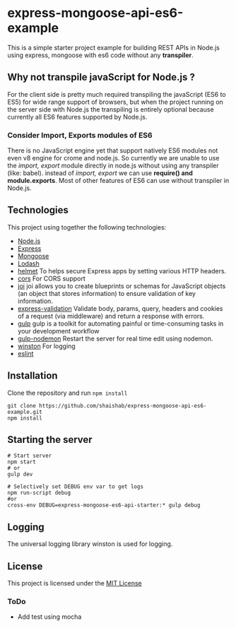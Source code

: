 # express-mongoose-api-es6-example
This is a simple starter project example for building REST APIs in Node.js using express, mongoose with es6 code without any **transpiler**.

## Why not transpile javaScript for Node.js ?
For the client side is pretty much required transpiling the javaScript (ES6 to ES5) for wide range support of browsers, but when the project running on the server side with Node.js the transpiling is entirely optional because currently all ES6 features supported by Node.js.

### Consider Import, Exports modules of ES6

There is no JavaScript engine yet that support natively ES6 modules not even v8 engine for crome and node.js. So currently we are unable to use the *import, export* module directly in node.js without using any transpiler (like: babel). instead of *import, export* we can use **require() and module.exports**. Most of other features of ES6 can use without transpiler in Node.js.

## Technologies

This project using together the following technologies:

* [Node.js](https://nodejs.org/en/)
* [Express](http://expressjs.com)
* [Mongoose](https://github.com/Automattic/mongoose)
* [Lodash](https://github.com/lodash/lodash)
* [helmet](https://github.com/helmetjs/helmet) To helps secure Express apps by setting various HTTP headers.
* [cors](https://github.com/expressjs/cors) For CORS support 
* [joi](https://github.com/hapijs/joi) joi allows you to create blueprints or schemas for JavaScript objects (an object that stores information) to ensure validation of key information.
* [express-validation](https://github.com/andrewkeig/express-validation) Validate body, params, query, headers and cookies of a request (via middleware) and return a response with errors.
* [gulp](https://github.com/gulpjs/gulp) gulp is a toolkit for automating painful or time-consuming tasks in your development workflow
* [gulp-nodemon](https://github.com/JacksonGariety/gulp-nodemon) Restart the server for real time edit using nodemon.
* [winston](https://github.com/winstonjs/winston) For logging
* [eslint](https://github.com/eslint/eslint)

## Installation

Clone the repository and run `npm install`

    git clone https://github.com/shaishab/express-mongoose-api-es6-example.git
    npm install

## Starting the server

    # Start server
    npm start
    # or
    gulp dev

    # Selectively set DEBUG env var to get logs
    npm run-script debug
    #or
    cross-env DEBUG=express-mongoose-es6-api-starter:* gulp debug

## Logging

The universal logging library winston is used for logging.

## License

This project is licensed under the [MIT License](https://github.com/shaishab/express-mongoose-api-es6-example/blob/master/LICENSE)

### ToDo

* Add test using mocha